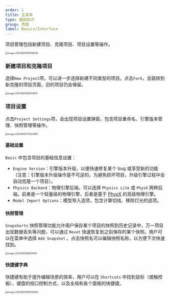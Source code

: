 ```yaml
---
order: 1
title: 主菜单
type: 基础知识
group: 界面
label: Basics/Interface
---
```


项目管理包括新建项目、克隆项目、项目设置等操作。

<img src="https://gw.alipayobjects.com/zos/OasisHub/7bbd7d4c-ca69-49b6-a296-b0fc006e1c28/image-20230925162556276.png" alt="image-20230925162556276" style="zoom:50%;" />

### 新建项目和克隆项目

选择`New Project`项，可以进一步选择新建不同类型的项目。点击`Fork`，会跳转到新克隆的项目页面，旧的项目仍会保留。

<img src="https://gw.alipayobjects.com/zos/OasisHub/ff52d1d2-f8b0-4285-b845-d1661baf866b/image-20230925162814875.png" alt="image-20230925162814875" style="zoom:50%;" />

### 项目设置

点击`Project Settings`项，会出现项目设置弹窗，包含项目重命名、引擎版本管理、快照管理等操作。

<img src="https://gw.alipayobjects.com/zos/OasisHub/318a60f6-8c6c-4aa8-88e5-b96d9344bcc3/image-20230925172423563.png" alt="image-20230925172423563" style="zoom:50%;" />

#### 基础设置

`Basic` 中包含项目的基础信息设置：

- `Engine Version`：引擎版本升级，以便快速修复某个 bug 或享受新的功能（注意：引擎版本升级操作是不可逆的。为避免损坏项目，升级引擎过程中会自动克隆一个项目）。
- `Physics Backend`：物理引擎后端，可以选择 `Physics Lite` 或 `PhysX` 两种后端。前者是一个轻量级的物理引擎，后者是基于 [PhysX](https://developer.nvidia.com/physx-sdk) 的高级物理引擎。
- `Model Import Options`：模型导入选项，包含计算切线、移除灯光的选项。

#### 快照管理

`Snapshorts` 快照管理功能允许用户保存某个项目的快照到历史记录中，万一项目出现数据丢失等问题，可以通过 `Revet` 快速恢复到之前保存的某个快照。用户可以在菜单中选择 `Add Snapshot` 。点击快照名可以编辑快照名称，以方便下次快速找到。

<img src="https://gw.alipayobjects.com/zos/OasisHub/51d93899-44a7-40ef-a5ba-5550b89fcf49/image-20230925164014187.png" alt="image-20230925164014187" style="zoom:50%;" />

#### 快捷键字典

快捷键有助于提升编辑场景的效率，用户可以在 `Shortcuts` 中找到鼠标（或触控板）、键盘的视口控制方式，以及全局和各个面板的快捷键。

<img src="https://gw.alipayobjects.com/zos/OasisHub/6bd261ac-2803-4e97-a2aa-3ccdafe731a6/image-20230925164702582.png" alt="image-20230925164702582" style="zoom:50%;" />
